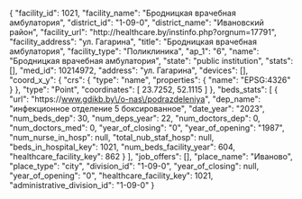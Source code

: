 {
    "facility_id": 1021,
    "facility_name": "Бродницкая врачебная амбулатория",
    "district_id": "1-09-0",
    "district_name": "Ивановский район",
    "facility_url": "http:\/\/healthcare.by\/instinfo.php?orgnum=17791",
    "facility_address": "ул. Гагарина",
    "title": "Бродницкая врачебная амбулатория",
    "facility_type": "Поликлиника",
    "ap_1": "6",
    "name": "Бродницкая врачебная амбулатория",
    "state": "public institution",
    "stats": [],
    "med_id": 10214972,
    "address": "ул. Гагарина",
    "devices": [],
    "coord_x_y": {
        "crs": {
            "type": "name",
            "properties": {
                "name": "EPSG:4326"
            }
        },
        "type": "Point",
        "coordinates": [
            23.7252,
            52.1115
        ]
    },
    "beds_stats": [
        {
            "url": "https:\/\/www.gdikb.by\/o-nas\/podrazdeleniya",
            "dep_name": "инфекционное отделение 5 боксированное",
            "date_year": "2023",
            "num_beds_dep": 30,
            "num_deps_year": 22,
            "num_doctors_dep": 0,
            "num_doctors_med": 0,
            "year_of_closing": "0",
            "year_of_opening": "1987",
            "num_nurse_in_hosp": null,
            "total_nub_staf_hosp": null,
            "beds_in_hospital_key": 1021,
            "num_beds_facility_year": 604,
            "healthcare_facility_key": 862
        }
    ],
    "job_offers": [],
    "place_name": "Иваново",
    "place_type": "city",
    "division_id": "1-09-0",
    "year_of_closing": null,
    "year_of_opening": "0",
    "healthcare_facility_key": 1021,
    "administrative_division_id": "1-09-0"
}